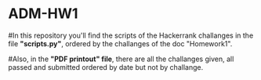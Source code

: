 # ADM-HW1

#In this repository you'll find the scripts of the Hackerrank challanges in the file **"scripts.py"**, ordered by the challanges of the doc "Homework1".

#Also, in the **"PDF printout" file**, there are all the challanges given, all passed and submitted ordered by date but not by challange.
